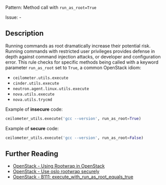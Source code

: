 Pattern: Method call with `run_as_root=True`

Issue: -

## Description

Running commands as root dramatically increase their potential risk. Running
commands with restricted user privileges provides defense in depth against
command injection attacks, or developer and configuration error. This rule checks for specific methods being called with a keyword parameter `run_as_root` set to `True`, a common OpenStack idiom:

- `ceilometer.utils.execute`
- `cinder.utils.execute`
- `neutron.agent.linux.utils.execute`
- `nova.utils.execute`
- `nova.utils.trycmd`


Example of **insecure** code:

```python
ceilometer_utils.execute('gcc --version', run_as_root=True)
```

Example of **secure** code:

```python
ceilometer_utils.execute('gcc --version', run_as_root=False)
```

## Further Reading

* [OpenStack - Using Rootwrap in OpenStack](https://security.openstack.org/guidelines/dg_rootwrap-recommendations-and-plans.html)
* [OpenStack - Use oslo rootwrap securely](https://security.openstack.org/guidelines/dg_use-oslo-rootwrap-securely.html)
* [OpenStack - B111: execute_with_run_as_root_equals_true](https://docs.openstack.org/developer/bandit/plugins/execute_with_run_as_root_equals_true.html)
